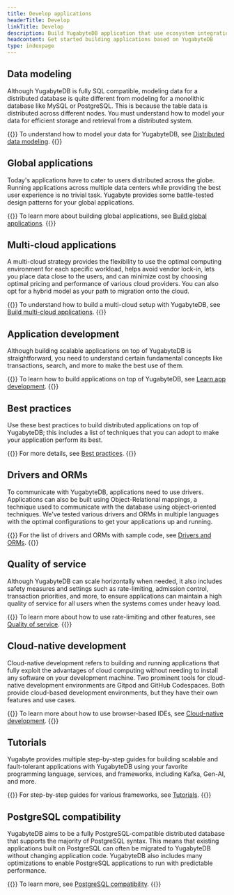 ```yaml
---
title: Develop applications
headerTitle: Develop
linkTitle: Develop
description: Build YugabyteDB application that use ecosystem integrations and GraphQL.
headcontent: Get started building applications based on YugabyteDB
type: indexpage
---
```


## Data modeling

Although YugabyteDB is fully SQL compatible, modeling data for a distributed database is quite different from modeling for a monolithic database like MySQL or PostgreSQL. This is because the table data is distributed across different nodes. You must understand how to model your data for efficient storage and retrieval from a distributed system.

{{<lead link="./data-modeling/">}}
To understand how to model your data for YugabyteDB, see [Distributed data modeling](./data-modeling/).
{{</lead>}}

## Global applications

Today's applications have to cater to users distributed across the globe. Running applications across multiple data centers while providing the best user experience is no trivial task. Yugabyte provides some battle-tested design patterns for your global applications.

{{<lead link="./build-global-apps/">}}
To learn more about building global applications, see [Build global applications](./build-global-apps/).
{{</lead>}}

## Multi-cloud applications

A multi-cloud strategy provides the flexibility to use the optimal computing environment for each specific workload, helps avoid vendor lock-in, lets you place data close to the users, and can minimize cost by choosing optimal pricing and performance of various cloud providers. You can also opt for a hybrid model as your path to migration onto the cloud.

{{<lead link="./multi-cloud/">}}
To understand how to build a multi-cloud setup with YugabyteDB, see [Build multi-cloud applications](./multi-cloud/).
{{</lead>}}

## Application development

Although building scalable applications on top of YugabyteDB is straightforward, you need to understand certain fundamental concepts like transactions, search, and more to make the best use of them.

{{<lead link="./learn/">}}
To learn how to build applications on top of YugabyteDB, see [Learn app development](./learn/).
{{</lead>}}

## Best practices

Use these best practices to build distributed applications on top of YugabyteDB; this includes a list of techniques that you can adopt to make your application perform its best.

{{<lead link="./best-practices-ysql">}}
For more details, see [Best practices](./best-practices-ysql).
{{</lead>}}

## Drivers and ORMs

To communicate with YugabyteDB, applications need to use drivers. Applications can also be built using Object-Relational mappings, a technique used to communicate with the database using object-oriented techniques. We've tested various drivers and ORMs in multiple languages with the optimal configurations to get your applications up and running.

{{<lead link="../drivers-orms/">}}
For the list of drivers and ORMs with sample code, see [Drivers and ORMs](../drivers-orms/).
{{</lead>}}

## Quality of service

Although YugabyteDB can scale horizontally when needed, it also includes safety measures and settings such as rate-limiting, admission control, transaction priorities, and more, to ensure applications can maintain a high quality of service for all users when the systems comes under heavy load.

{{<lead link="./quality-of-service/">}}
To learn more about how to use rate-limiting and other features, see [Quality of service](./quality-of-service/).
{{</lead>}}

## Cloud-native development

Cloud-native development refers to building and running applications that fully exploit the advantages of cloud computing without needing to install any software on your development machine. Two prominent tools for cloud-native development environments are Gitpod and GitHub Codespaces. Both provide cloud-based development environments, but they have their own features and use cases.

{{<lead link="./gitdev/">}}
To learn more about how to use browser-based IDEs, see [Cloud-native development](./gitdev/).
{{</lead>}}

## Tutorials

Yugabyte provides multiple step-by-step guides for building scalable and fault-tolerant applications with YugabyteDB using your favorite programming language, services, and frameworks, including Kafka, Gen-AI, and more.

{{<lead link="../tutorials/">}}
For step-by-step guides for various frameworks, see [Tutorials](/preview/tutorials/).
{{</lead>}}

## PostgreSQL compatibility

YugabyteDB aims to be a fully PostgreSQL-compatible distributed database that supports the majority of PostgreSQL syntax. This means that existing applications built on PostgreSQL can often be migrated to YugabyteDB without changing application code. YugabyteDB also includes many optimizations to enable PostgreSQL applications to run with predictable performance.

{{<lead link="postgresql-compatibility/">}}
To learn more, see [PostgreSQL compatibility](postgresql-compatibility/).
{{</lead>}}
